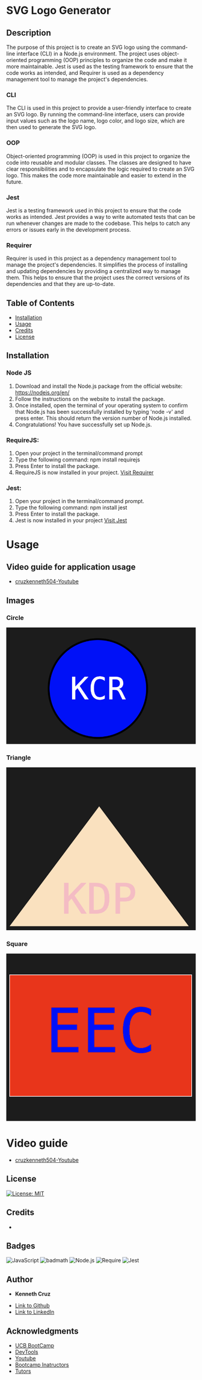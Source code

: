 # SVG Logo Generator

## Description 

The purpose of this project is to create an SVG logo using the command-line interface (CLI) in a Node.js environment. The project uses object-oriented programming (OOP) principles to organize the code and make it more maintainable. Jest is used as the testing framework to ensure that the code works as intended, and Requirer is used as a dependency management tool to manage the project's dependencies.

### **CLI**
The CLI is used in this project to provide a user-friendly interface to create an SVG logo. By running the command-line interface, users can provide input values such as the logo name, logo color, and logo size, which are then used to generate the SVG logo.

### **OOP**
Object-oriented programming (OOP) is used in this project to organize the code into reusable and modular classes. The classes are designed to have clear responsibilities and to encapsulate the logic required to create an SVG logo. This makes the code more maintainable and easier to extend in the future.

### **Jest**
Jest is a testing framework used in this project to ensure that the code works as intended. Jest provides a way to write automated tests that can be run whenever changes are made to the codebase. This helps to catch any errors or issues early in the development process.

### **Requirer**
Requirer is used in this project as a dependency management tool to manage the project's dependencies. It simplifies the process of installing and updating dependencies by providing a centralized way to manage them. This helps to ensure that the project uses the correct versions of its dependencies and that they are up-to-date.


## Table of Contents 



* [Installation](#installation)
* [Usage](#usage)
* [Credits](#credits)
* [License](#license)


## Installation

### Node JS

1. Download and install the Node.js package from the official website: https://nodejs.org/en/
2. Follow the instructions on the website to install the package. 
3. Once installed, open the terminal of your operating system to confirm that Node.js has been successfully installed by typing 'node -v' and press enter. This should return the version number of Node.js installed. 
4. Congratulations! You have successfully set up Node.js.  

### RequireJS:

1. Open your project in the terminal/command prompt
2. Type the following command: npm install requirejs
3. Press Enter to install the package.
4. RequireJS is now installed in your project.
 [Visit Requirer](https://requirejs.org/)

### Jest:

1. Open your project in the terminal/command prompt.
2. Type the following command: npm install jest
3. Press Enter to install the package.
4. Jest is now installed in your project
[Visit Jest]( https://jestjs.io/)


# Usage 

## Video guide for application usage

- [cruzkenneth504-Youtube]()  


## Images

### Circle

![alt text](./imgs/circle.png)

### Triangle

![alt text](./imgs/triangle.png)

### Square

![alt text](./imgs/square.png)

# Video guide

- [cruzkenneth504-Youtube](https://youtu.be/Zfsjx2ZhUv0)  


## License
[![License: MIT](https://img.shields.io/badge/License-MIT-yellow.svg)](https://opensource.org/licenses/MIT)



## Credits
 - 


## Badges
![JavaScript](https://img.shields.io/badge/JavaScript-ES6-yellow)
![badmath](https://img.shields.io/github/languages/top/nielsenjared/badmath)
![Node.js](https://img.shields.io/badge/Node.js-v16.0.0-green)
![Require](https://img.shields.io/badge/Require.js-v2.3.6-orange)
![Jest](https://img.shields.io/badge/Jest-v27.0.4-green)

## **Author**

* **Kenneth Cruz** 
 
- [Link to Github](https://github.com/cruzkenneth504)
- [Link to LinkedIn](linkedin.com/in/cruzkenneth504)

## **Acknowledgments**

* [UCB BootCamp](https://bootcamp.berkeley.edu/)
* [DevTools](https://dev.to/)
* [Youtube](https://www.youtube.com/)
* [Bootcamp Inatructors](https://bootcamp.berkeley.edu/)
* [Tutors]( https://tinyurl.com/BootCampTutorTeam)
 

